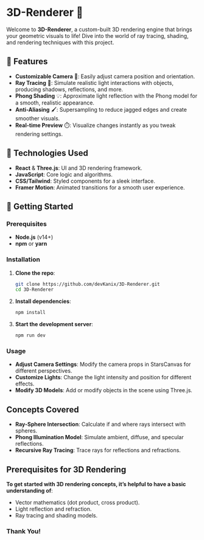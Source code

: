 # 3D-Renderer 🚀

Welcome to **3D-Renderer**, a custom-built 3D rendering engine that brings your geometric visuals to life! Dive into the world of ray tracing, shading, and rendering techniques with this project.

## 🌟 Features
- **Customizable Camera** 🎥: Easily adjust camera position and orientation.
- **Ray Tracing** 🌈: Simulate realistic light interactions with objects, producing shadows, reflections, and more.
- **Phong Shading** 💡: Approximate light reflection with the Phong model for a smooth, realistic appearance.
- **Anti-Aliasing** 🖌️: Supersampling to reduce jagged edges and create smoother visuals.
- **Real-time Preview** ⏱️: Visualize changes instantly as you tweak rendering settings.

## 🔧 Technologies Used
- **React** & **Three.js**: UI and 3D rendering framework.
- **JavaScript**: Core logic and algorithms.
- **CSS/Tailwind**: Styled components for a sleek interface.
- **Framer Motion**: Animated transitions for a smooth user experience.

## 🚀 Getting Started

### Prerequisites
- **Node.js** (v14+)
- **npm** or **yarn**

### Installation
1. **Clone the repo**:
   ```bash
   git clone https://github.com/devKanix/3D-Renderer.git
   cd 3D-Renderer
2. **Install dependencies**:
   ```bash
   npm install
3. **Start the development server**:
   ```bash
   npm run dev


### Usage
- **Adjust Camera Settings**: Modify the camera props in StarsCanvas for different perspectives.
- **Customize Lights**: Change the light intensity and position for different effects.
- **Modify 3D Models**: Add or modify objects in the scene using Three.js.

## Concepts Covered
- **Ray-Sphere Intersection**: Calculate if and where rays intersect with spheres.
- **Phong Illumination Model**: Simulate ambient, diffuse, and specular reflections.
- **Recursive Ray Tracing**: Trace rays for reflections and refractions.

## Prerequisites for 3D Rendering
**To get started with 3D rendering concepts, it’s helpful to have a basic understanding of**:
- Vector mathematics (dot product, cross product).
- Light reflection and refraction.
- Ray tracing and shading models.

### Thank You!
